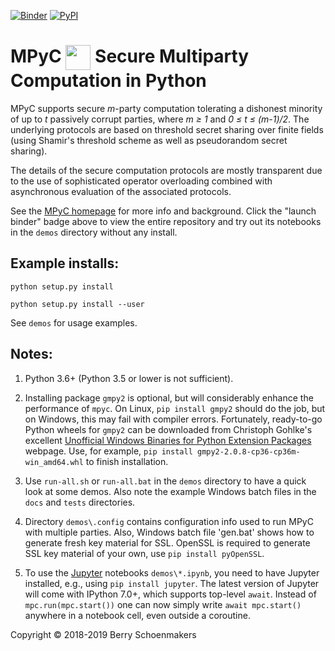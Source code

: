 [![Binder](https://mybinder.org/badge_logo.svg)](https://mybinder.org/v2/gh/lschoe/mpyc/master) [![PyPI](https://img.shields.io/pypi/v/mpyc.svg)](https://pypi.org/project/mpyc/)

# MPyC <img align="center" width=40 src="https://github.com/lschoe/mpyc/blob/master/images/MPyC_Logo.png"> Secure Multiparty Computation in Python 

MPyC supports secure *m*-party computation tolerating a dishonest minority of up to *t* passively corrupt parties,
where *m &ge; 1* and *0 &le; t &le; (m-1)/2*. The underlying protocols are based on threshold secret sharing over finite
fields (using Shamir's threshold scheme as well as pseudorandom secret sharing).

The details of the secure computation protocols are mostly transparent due to the use of sophisticated operator overloading
combined with asynchronous evaluation of the associated protocols.

See the [MPyC homepage](https://www.win.tue.nl/~berry/mpyc/) for more info and background. Click the "launch binder" badge above to view the entire repository and try out its notebooks in the `demos` directory without any install. 

## Example installs:

`python setup.py install`

`python setup.py install --user`

See `demos` for usage examples.

## Notes:

1. Python 3.6+ (Python 3.5 or lower is not sufficient).

2. Installing package `gmpy2` is optional, but will considerably enhance the performance of `mpyc`.
On Linux, `pip install gmpy2` should do the job, but on Windows, this may fail with compiler errors.
Fortunately, ready-to-go Python wheels for `gmpy2` can be downloaded from Christoph Gohlke's excellent
[Unofficial Windows Binaries for Python Extension Packages](https://www.lfd.uci.edu/~gohlke/pythonlibs/) webpage.
Use, for example, `pip install gmpy2-2.0.8-cp36-cp36m-win_amd64.whl` to finish installation.

3. Use `run-all.sh` or `run-all.bat` in the `demos` directory to have a quick look at some demos. 
Also note the example Windows batch files in the `docs` and `tests` directories.

4. Directory `demos\.config` contains configuration info used to run MPyC with multiple parties. Also, 
Windows batch file 'gen.bat' shows how to generate fresh key material for SSL. OpenSSL is required to generate 
SSL key material of your own, use `pip install pyOpenSSL`.

5. To use the [Jupyter](https://jupyter.org/) notebooks `demos\*.ipynb`, you need to have Jupyter installed,
e.g., using `pip install jupyter`. The latest version of Jupyter will come with IPython 7.0+, which supports
top-level `await`. Instead of `mpc.run(mpc.start())` one can now simply write `await mpc.start()` anywhere in
a notebook cell, even outside a coroutine.

Copyright &copy; 2018-2019 Berry Schoenmakers
